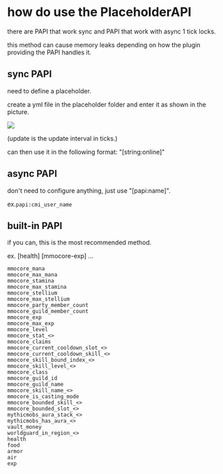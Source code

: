 # how do use the PlaceholderAPI
there are PAPI that work sync and PAPI that work with async 1 tick locks.

this method can cause memory leaks depending on how the plugin providing the PAPI handles it.

## sync PAPI
need to define a placeholder.

create a yml file in the placeholder folder and enter it as shown in the picture.

![](https://i.imgur.com/e6cF0P0.png)

(update is the update interval in ticks.)

can then use it in the following format: "[string:online]"

## async PAPI
don't need to configure anything, just use "[papi:name]".

ex.`papi:cmi_user_name`

## built-in PAPI
if you can, this is the most recommended method.

ex. [health] [mmocore-exp] ...

```
mmocore_mana
mmocore_max_mana
mmocore_stamina
mmocore_max_stamina
mmocore_stellium
mmocore_max_stellium
mmocore_party_member_count
mmocore_guild_member_count
mmocore_exp
mmocore_max_exp
mmocore_level
mmocore_stat_<>
mmocore_claims
mmocore_current_cooldown_slot_<>
mmocore_current_cooldown_skill_<>
mmocore_skill_bound_index_<>
mmocore_skill_level_<>
mmocore_class
mmocore_guild_id
mmocore_guild_name
mmocore_skill_name_<>
mmocore_is_casting_mode
mmocore_bounded_skill_<>
mmocore_bounded_slot_<>
mythicmobs_aura_stack_<>
mythicmobs_has_aura_<>
vault_money
worldguard_in_region_<>
health
food
armor
air
exp
```